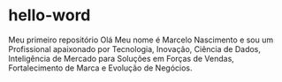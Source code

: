 # hello-word
Meu primeiro repositório
Olá 
Meu nome é Marcelo Nascimento e sou um Profissional apaixonado por Tecnologia, Inovação, Ciência de Dados, Inteligência de Mercado para Soluções em Forças de Vendas, Fortalecimento de Marca e Evolução de Negócios.
